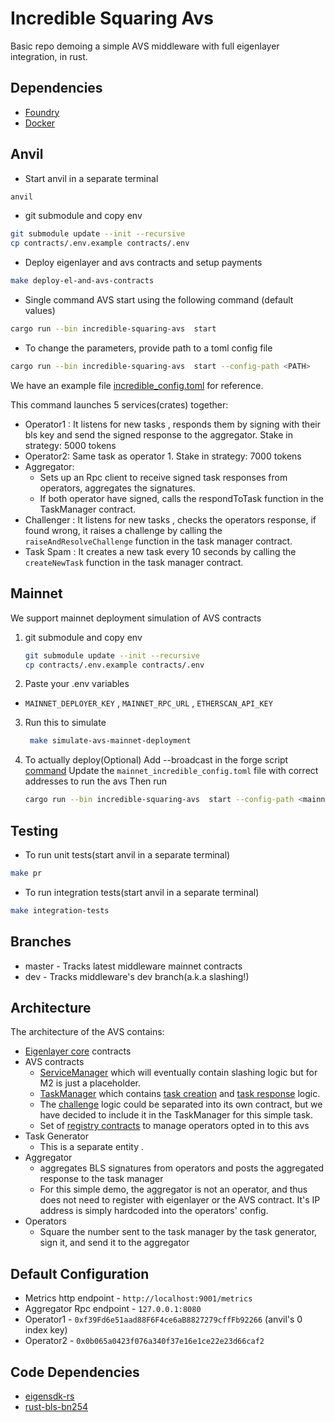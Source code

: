 # Incredible Squaring Avs

Basic repo demoing a simple AVS middleware with full eigenlayer integration, in rust.

## Dependencies

- [Foundry](https://github.com/foundry-rs/foundry)
- [Docker](https://www.docker.com/)

## Anvil

- Start anvil in a separate terminal

```sh
anvil
```

- git submodule and copy env

```sh
git submodule update --init --recursive
cp contracts/.env.example contracts/.env
```

- Deploy eigenlayer and avs contracts and setup payments

```sh
make deploy-el-and-avs-contracts
```

- Single command AVS start using the following command (default values)

```sh
cargo run --bin incredible-squaring-avs  start
```

- To change the parameters, provide path to a toml config file

```sh
cargo run --bin incredible-squaring-avs  start --config-path <PATH>
```

We have an example file [incredible_config.toml](https://github.com/Layr-Labs/incredible-squaring-avs-rust/tree/master/incredible_config.toml) for reference.

This command launches 5 services(crates) together:

- Operator1 : It listens for new tasks , responds them by signing with their bls key and send the signed response to the aggregator. Stake in strategy: 5000 tokens
- Operator2: Same task as operator 1. Stake in strategy: 7000 tokens
- Aggregator:
  - Sets up an Rpc client to receive signed task responses from operators, aggregates the signatures.
  - If both operator have signed, calls the respondToTask function in the TaskManager contract.
- Challenger : It listens for new tasks , checks the operators response, if found wrong, it raises a challenge by calling the `raiseAndResolveChallenge` function in the task manager contract.
- Task Spam : It creates a new task every 10 seconds by calling the `createNewTask` function in the task manager contract.

## Mainnet

We support mainnet deployment simulation of AVS contracts

1) git submodule and copy env

    ```sh
    git submodule update --init --recursive
    cp contracts/.env.example contracts/.env
    ```

2) Paste your .env variables

- `MAINNET_DEPLOYER_KEY` , `MAINNET_RPC_URL` , `ETHERSCAN_API_KEY`

3) Run this to simulate

   ```sh
    make simulate-avs-mainnet-deployment
   ```

4) To actually deploy(Optional)
   Add --broadcast in the forge script [command]()
   Update the `mainnet_incredible_config.toml` file with correct addresses to run the avs
   Then run

   ```sh
   cargo run --bin incredible-squaring-avs  start --config-path <mainnet config path>
   ```

## Testing

- To run unit tests(start anvil in a separate terminal)

```sh
make pr
```

- To run integration tests(start anvil in a separate terminal)

```sh
make integration-tests
```

## Branches

- master - Tracks latest middleware mainnet contracts
- dev - Tracks middleware's dev branch(a.k.a slashing!)

## Architecture

The architecture of the AVS contains:

- [Eigenlayer core](https://github.com/Layr-Labs/eigenlayer-contracts/tree/master) contracts
- AVS contracts
  - [ServiceManager](contracts/src/IncredibleSquaringServiceManager.sol) which will eventually contain slashing logic but for M2 is just a placeholder.
  - [TaskManager](contracts/src/IncredibleSquaringTaskManager.sol) which contains [task creation](contracts/src/IncredibleSquaringTaskManager.sol#L83) and [task response](contracts/src/IncredibleSquaringTaskManager.sol#L102) logic.
  - The [challenge](contracts/src/IncredibleSquaringTaskManager.sol#L176) logic could be separated into its own contract, but we have decided to include it in the TaskManager for this simple task.
  - Set of [registry contracts](https://github.com/Layr-Labs/eigenlayer-middleware) to manage operators opted in to this avs
- Task Generator
  - This is a separate entity .
- Aggregator
  - aggregates BLS signatures from operators and posts the aggregated response to the task manager
  - For this simple demo, the aggregator is not an operator, and thus does not need to register with eigenlayer or the AVS contract. It's IP address is simply hardcoded into the operators' config.
- Operators
  - Square the number sent to the task manager by the task generator, sign it, and send it to the aggregator

## Default Configuration

- Metrics http endpoint - `http://localhost:9001/metrics`
- Aggregator Rpc endpoint - `127.0.0.1:8080`
- Operator1 - `0xf39Fd6e51aad88F6F4ce6aB8827279cffFb92266` (anvil's 0 index key)
- Operator2 - `0x0b065a0423f076a340f37e16e1ce22e23d66caf2`

## Code Dependencies

- [eigensdk-rs](https://github.com/Layr-Labs/eigensdk-rs)
- [rust-bls-bn254](https://github.com/Layr-Labs/rust-bls-bn254/tree/main)
